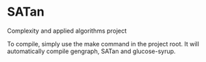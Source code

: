 SATan
=====

Complexity and applied algorithms project

To compile, simply use the make command in the project root. It will automatically compile gengraph, SATan and glucose-syrup.


